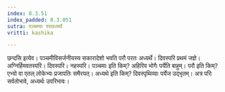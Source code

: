 ```yaml
---
index: 8.3.51
index_padded: 8.3.051
sutra: पञ्चम्याः परावध्यर्थे
vritti: kashika

---
```

छन्दसि इत्येव। पञ्चमीविसर्जनीयस्य सकारादेशो भवति परौ परतः अध्यर्थे। दिवस्परि प्रथमं जज्ञे। अग्निर्हिमवतस्परि। दिवस्परि। नहस्परि। पञ्चमाः इति किम्? अहिरिव भोगैः पर्येति बाहुम्। परौ इति किम्? एभ्यो वा एतल् लोकेभ्यः प्रजापतिः समैरयत्। अध्यथे इति किम्? दिवस्पृथिव्याः पर्येज उद्भृतम्। अत्र परिः सर्वतोभावे, अध्यर्थः उपरिभावः।